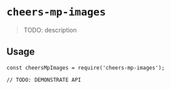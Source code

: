 # `cheers-mp-images`

> TODO: description

## Usage

```
const cheersMpImages = require('cheers-mp-images');

// TODO: DEMONSTRATE API
```
